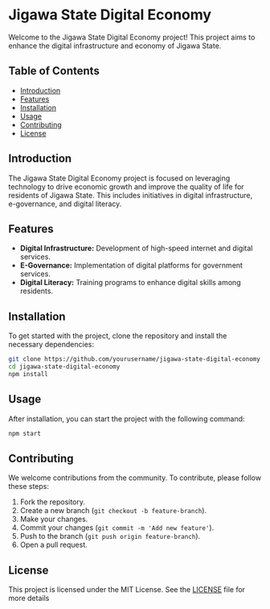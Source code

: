 # Jigawa State Digital Economy

Welcome to the Jigawa State Digital Economy project! This project aims to enhance the digital infrastructure and economy of Jigawa State.

## Table of Contents
- [Introduction](#introduction)
- [Features](#features)
- [Installation](#installation)
- [Usage](#usage)
- [Contributing](#contributing)
- [License](#license)

## Introduction
The Jigawa State Digital Economy project is focused on leveraging technology to drive economic growth and improve the quality of life for residents of Jigawa State. This includes initiatives in digital infrastructure, e-governance, and digital literacy.

## Features
- **Digital Infrastructure:** Development of high-speed internet and digital services.
- **E-Governance:** Implementation of digital platforms for government services.
- **Digital Literacy:** Training programs to enhance digital skills among residents.

## Installation
To get started with the project, clone the repository and install the necessary dependencies:

```bash
git clone https://github.com/yourusername/jigawa-state-digital-economy.git
cd jigawa-state-digital-economy
npm install
```

## Usage

After installation, you can start the project with the following command:

```bash
npm start
```

## Contributing

We welcome contributions from the community. To contribute, please follow these steps:
1. Fork the repository.
2. Create a new branch (`git checkout -b feature-branch`).
3. Make your changes.
4. Commit your changes (`git commit -m 'Add new feature'`).
5. Push to the branch (`git push origin feature-branch`).
6. Open a pull request.

## License
This project is licensed under the MIT License. See the [LICENSE](LICENSE) file for more details